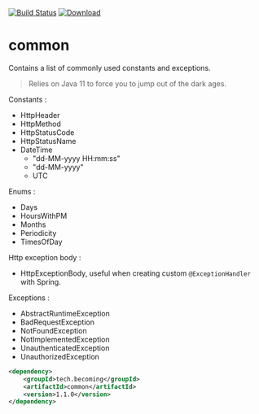 [![Build Status](https://travis-ci.com/becoming-tech/common.svg?branch=master)](https://travis-ci.com/becoming-tech/common)
[ ![Download](https://api.bintray.com/packages/becoming-tech/maven/common/images/download.svg) ](https://bintray.com/becoming-tech/maven/common/_latestVersion)
# common
Contains a list of commonly used constants and exceptions.

> Relies on Java 11 to force you to jump out of the dark ages.

Constants :
- HttpHeader
- HttpMethod
- HttpStatusCode
- HttpStatusName
- DateTime
  - "dd-MM-yyyy HH:mm:ss"
  - "dd-MM-yyyy"
  - UTC

Enums : 
- Days
- HoursWithPM
- Months
- Periodicity
- TimesOfDay

Http exception body :
- HttpExceptionBody, useful when creating custom `@ExceptionHandler` with Spring. 

Exceptions :
- AbstractRuntimeException
- BadRequestException
- NotFoundException
- NotImplementedException
- UnauthenticatedException
- UnauthorizedException

```xml
<dependency>
    <groupId>tech.becoming</groupId>
    <artifactId>common</artifactId>
    <version>1.1.0</version>
</dependency>
```
